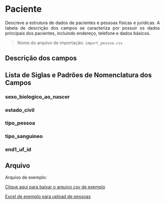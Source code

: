 # Paciente

<p align="justify"> 
Descreve a estrutura de dados de pacientes e pessoas físicas e jurídicas. A tabela de descrição dos campos se caracteriza por possuir os dados principais dos pacientes, incluindo endereço, telefone e dados básicos.
 </p>

> Nome do arquivo de importação: `import_pessoa.csv`

## Descrição dos campos

[](tables/campos.md ':include')


## Lista de Siglas e Padrões de Nomenclatura dos Campos

### sexo_biologico_ao_nascer

[](tables/sexo_biologico_ao_nascer.md ':include')


### estado_civil

[](tables/estado_civil.md ':include')


### tipo_pessoa

[](tables/tipo_pessoa.md ':include')


### tipo_sanguineo

[](tables/tipo_sanguineo.md ':include')


### end1_uf_id

[](tables/end1_uf_id.md ':include')

  
## Arquivo
<p align="justify">Arquivo de exemplo:</p>

[Clique aqui para baixar o arquivo csv de exemplo](../../arquivos_exemplos/import_pessoa.csv ':ignore')

[Excel de exemplo para upload de pessoas](../../arquivos_exemplos/pessoa.xlsx ':ignore')
